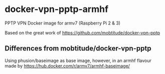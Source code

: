 # docker-vpn-pptp-armhf
PPTP VPN Docker image for armv7 (Raspberry Pi 2 &amp; 3)

Based on the great work of https://github.com/mobtitude/docker-vpn-pptp

## Differences from mobtitude/docker-vpn-pptp

Using phusion/baseimage as base image, however, in an armhf flavour made by https://hub.docker.com/r/armv7/armhf-baseimage/
